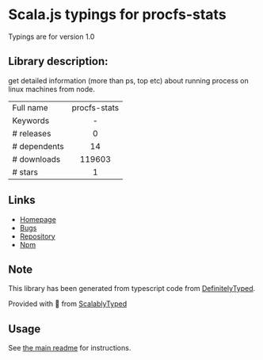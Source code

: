 
# Scala.js typings for procfs-stats

Typings are for version 1.0

## Library description:
get detailed information (more than ps, top etc) about running process on linux machines from node.

|                    |                 |
| ------------------ | :-------------: |
| Full name          | procfs-stats |
| Keywords           | - |
| # releases         | 0 |
| # dependents       | 14 |
| # downloads        | 119603 |
| # stars            | 1 |

## Links
- [Homepage](https://github.com/soldair/node-procfs-stats#readme)
- [Bugs](https://github.com/soldair/node-procfs-stats/issues)
- [Repository](https://github.com/soldair/node-procfs-stats)
- [Npm](https://www.npmjs.com/package/procfs-stats)
    


## Note
This library has been generated from typescript code from [DefinitelyTyped](https://definitelytyped.org).

Provided with :purple_heart: from [ScalablyTyped](https://github.com/oyvindberg/ScalablyTyped)

## Usage
See [the main readme](../../readme.md) for instructions.


